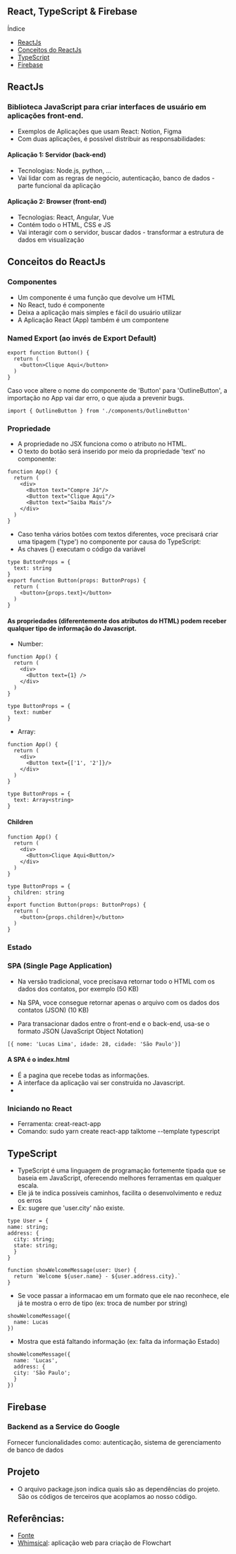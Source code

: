 ## React, TypeScript & Firebase

Índice
- [ReactJs](#react)
- [Conceitos do ReactJs](#conceitos-react)
- [TypeScript](#typescript)
- [Firebase](#firebase)

## <a name="react"></a>ReactJs
### Biblioteca JavaScript para criar interfaces de usuário em aplicações front-end.
- Exemplos de Aplicações que usam React: Notion, Figma
- Com duas aplicações, é possível distribuir as responsabilidades: 

#### Aplicação 1: Servidor (back-end)
- Tecnologias: Node.js, python, ...
- Vai lidar com as regras de negócio, autenticação, banco de dados - parte funcional da aplicação

#### Aplicação 2: Browser (front-end)
- Tecnologias: React, Angular, Vue
- Contém todo o HTML, CSS e JS
- Vai interagir com o servidor, buscar dados - transformar a estrutura de dados em visualização

## <a name="conceitos-react"></a>Conceitos do ReactJs
### Componentes
- Um componente é uma função que devolve um HTML
- No React, tudo é componente
- Deixa a aplicação mais simples e fácil do usuário utilizar
- A Aplicação React (App) também é um compontene

### Named Export (ao invés de Export Default)
```
export function Button() {
  return (
    <button>Clique Aqui</button>
  )
}
```
Caso voce altere o nome do componente de 'Button' para 'OutlineButton', a importação no App vai dar erro, o que ajuda a prevenir bugs. 
```
import { OutlineButton } from './components/OutlineButton'
```

### Propriedade
- A propriedade no JSX funciona como o atributo no HTML.
- O texto do botão será inserido por meio da propriedade 'text' no componente:
```
function App() {
  return (
    <div>
      <Button text="Compre Já"/>
      <Button text="Clique Aqui"/>
      <Button text="Saiba Mais"/>
    </div>
  )
}
```

- Caso tenha vários botões com textos diferentes, voce precisará criar uma tipagem ('type') no componente por causa do TypeScript:
- As chaves {} executam o código da variável
```
type ButtonProps = {
  text: string 
}
export function Button(props: ButtonProps) {
  return (
    <button>{props.text}</button>
  )
}
```
#### As propriedades (diferentemente dos atributos do HTML) podem receber qualquer tipo de informação do Javascript.
- Number:
```
function App() {
  return (
    <div>
      <Button text={1} />
    </div>
  )
}
```
```
type ButtonProps = {
  text: number 
}
```
- Array:
```
function App() {
  return (
    <div>
      <Button text={['1', '2']}/>
    </div>
  )
}
```
```
type ButtonProps = {
  text: Array<string> 
}
```
#### Children
```
function App() {
  return (
    <div>
      <Button>Clique Aqui<Button/>
    </div>
  )
}
```
```
type ButtonProps = {
  children: string
}
export function Button(props: ButtonProps) {
  return (
    <button>{props.children}</button>
  )
}
```
### Estado





### SPA (Single Page Application)

- Na versão tradicional, voce precisava retornar todo o HTML com os dados dos contatos, por exemplo (50 KB)

- Na SPA, voce consegue retornar apenas o arquivo com os dados dos contatos (JSON) (10 KB)
- Para transacionar dados entre o front-end e o back-end, usa-se o formato JSON (JavaScript Object Notation)
```
[{ nome: 'Lucas Lima', idade: 28, cidade: 'São Paulo'}]
```

#### A SPA é o index.html
- É a pagina que recebe todas as informações.
- A interface da aplicação vai ser construída no Javascript.
- 
### Iniciando no React
- Ferramenta: creat-react-app
- Comando: sudo yarn create react-app talktome --template typescript

## <a name="typescript"></a>TypeScript
- TypeScript é uma linguagem de programação fortemente tipada que se baseia em JavaScript, oferecendo melhores ferramentas em qualquer escala.
- Ele já te indica possíveis caminhos, facilita o desenvolvimento e reduz os erros 
- Ex: sugere que 'user.city' não existe.
```
type User = { 
name: string;
address: {
  city: string;
  state: string;
  }
}  

function showWelcomeMessage(user: User) {
  return `Welcome ${user.name} - ${user.address.city}.`
}
```
-  Se voce passar a informacao em um formato que ele nao reconhece, ele já te mostra o erro de tipo (ex: troca de number por string)
```
showWelcomeMessage({
  name: Lucas
}) 
```
-  Mostra que está faltando informação (ex: falta da informação Estado)
```
showWelcomeMessage({
  name: 'Lucas',
  address: {
  city: 'São Paulo';
  }
}) 
```

## <a name="firebase"></a>Firebase
### Backend as a Service do Google
Fornecer funcionalidades como: autenticação, sistema de gerenciamento de banco de dados

## <a name="projeto"></a>Projeto
- O arquivo package.json indica quais são as dependências do projeto. São os códigos de terceiros que acoplamos ao nosso código.


## Referências: 
- [Fonte](https://app.rocketseat.com.br/node/mission-react-js?fbclid=IwAR0QJRwQOXh3XIs9qYirdp_2SW5pn8SKyEpb823zl3h__3h85DmsuNpy6qQ)
- [Whimsical](https://whimsical.com/): aplicação web para criação de Flowchart
